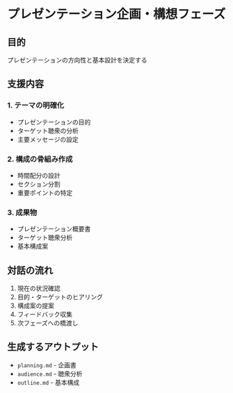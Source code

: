 # プレゼンテーション企画・構想フェーズ

## 目的
プレゼンテーションの方向性と基本設計を決定する

## 支援内容

### 1. テーマの明確化
- プレゼンテーションの目的
- ターゲット聴衆の分析
- 主要メッセージの設定

### 2. 構成の骨組み作成
- 時間配分の設計
- セクション分割
- 重要ポイントの特定

### 3. 成果物
- プレゼンテーション概要書
- ターゲット聴衆分析
- 基本構成案

## 対話の流れ
1. 現在の状況確認
2. 目的・ターゲットのヒアリング
3. 構成案の提案
4. フィードバック収集
5. 次フェーズへの橋渡し

## 生成するアウトプット
- `planning.md` - 企画書
- `audience.md` - 聴衆分析
- `outline.md` - 基本構成